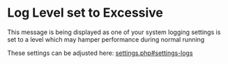 # Log Level set to Excessive

This message is being displayed as one of your system logging settings is set to a level which may hamper performance during normal running

These settings can be adjusted here:
[settings.php#settings-logs](/settings.php#settings-logs)
